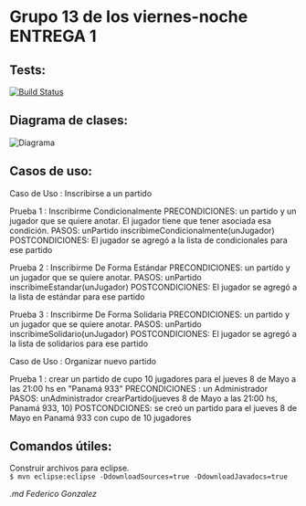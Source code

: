 Grupo 13 de los viernes-noche ENTREGA 1
==========================================

Tests:
------
[![Build Status](https://drone.io/github.com/dds-utn/2014-vn-group-13/status.png)](https://drone.io/github.com/dds-utn/2014-vn-group-13/latest)

Diagrama de clases:
----------------

![Diagrama](https://github.com/dds-utn/2014-vn-group-13/blob/forma1/workspace/tpa/DiagramaDeClases.jpg?raw=true "Diagrama")

Casos de uso:
----------------

Caso de Uso : Inscribirse a un partido 

Prueba 1 : Inscribirme Condicionalmente
PRECONDICIONES: un partido y un jugador que se quiere anotar. 
El jugador tiene que tener asociada esa condición.
PASOS: unPartido inscribimeCondicionalmente(unJugador)
POSTCONDICIONES: El jugador se agregó a la lista de condicionales para ese partido

Prueba 2 : Inscribirme De Forma Estándar
PRECONDICIONES: un partido y un jugador que se quiere anotar. 
PASOS: unPartido inscribimeEstandar(unJugador)
POSTCONDICIONES: El jugador se agregó a la lista de estándar para ese partido

Prueba 3 : Inscribirme De Forma Solidaria
PRECONDICIONES: un partido y un jugador que se quiere anotar. 
PASOS: unPartido inscribimeSolidario(unJugador)
POSTCONDICIONES: El jugador se agregó a la lista de solidarios para ese partido

Caso de Uso : Organizar nuevo partido

Prueba 1 : crear un partido de cupo 10 jugadores para el jueves 8 de Mayo a las 21:00 hs en "Panamá 933"
PRECONDICIONES : un Administrador
PASOS: unAdministrador crearPartido(jueves 8 de Mayo a las 21:00 hs, Panamá 933, 10)
POSTCONDCIONES: se creó un partido para el jueves 8 de Mayo en Panamá 933 con cupo de 10 jugadores


Comandos útiles:
----------------

Construir archivos para eclipse.   
`$ mvn eclipse:eclipse -DdownloadSources=true -DdownloadJavadocs=true`

*.md Federico Gonzalez*
